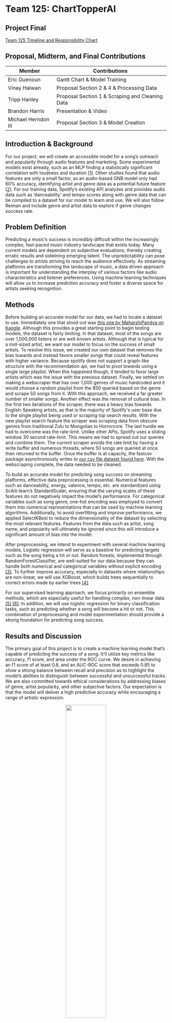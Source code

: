 # Team 125: ChartTopperAI


Project Final
---

[Team 125 Timeline and Responsibility Chart](https://docs.google.com/spreadsheets/d/1BAeCRSATNG66czkyHXANuw6V8RqQEYm4ZzUVjBAZx54/edit?usp=sharing)

## Proposal, Midterm, and Final Contributions

|Member               |Contributions                                      |
|---------------------|---------------------------------------------------|
|Eric Guenoun         |Gantt Chart & Model Training                       |
|Vinay Halwan         |Proposal Section 2 & 4 & Processing Data           |
|Tripp Hanley         |Proposal Section 1 & Scraping and Cleaning Data    |
|Brandon Harris       |Presentation & Video                               |
|Michael Herndon III  |Proposal Section 3 & Model Creation                |


## Introduction & Background

For our project, we will create an accessible model for a song’s outreach and popularity through audio features and marketing. Some experimental models exist already, such as an MLP finding a statistically significant correlation with loudness and duration [[1]](#references). Other studies found that audio features are only a small factor, as an audio-based GNB model only had 60% accuracy, identifying artist and genre data as a potential future feature [[2]](#references). For our training data, Spotify’s existing API analyzes and provides audio data such as ‘danceability’ and tempo scores along with genre data that can be compiled to a dataset for our model to learn and use. We will also follow Reiman and include genre and artist data to explore if genre changes success rate.

## Problem Definition

Predicting a music’s success is incredibly difficult within the increasingly complex, fast-paced music industry landscape that exists today. Many current models are dependent on subjective evaluations, thereby creating erratic results and sidelining emerging talent. The unpredictability can pose challenges to artists striving to reach the audience effectively. As streaming platforms are transforming the landscape of music, a data driven approach is important for understanding the interplay of various factors like audio characteristics and listener preferences. Using machine learning techniques will allow us to increase prediction accuracy and foster a diverse space for artists seeking recognition.

## Methods

Before building an accurate model for our data, we had to locate a dataset to use. Immediately one that stood out was [this one by MaharshiPandya on Kaggle](https://www.kaggle.com/datasets/maharshipandya/-spotify-tracks-dataset). Although this provides a great starting point to begin testing models, the dataset is fairly limiting. In that dataset, most of the songs are over 1,000,000 listens or are well-known artists. Although that is typical for a mid-sized artist, we want our model to focus on the success of small artists. To resolve this issue, we created our own dataset that removes the bias towards and instead favors smaller songs that could reveal features with higher variance. Because spotify does not support a graph-like structure with the recommendation api, we had to pivot towards using a single large playlist. When this happened though, it tended to favor large artists which was the issue with the previous dataset. Finally, we settled on making a webscraper that has over 1,000 genres of music hardcoded and it would choose a random playlist from the 850 queried based on the genre and scrape 50 songs from it. With this approach, we received a far greater number of smaller songs. Another effect was the removal of cultural bias. In the first two iterations of the scraper, there was a heavy bias towards English-Speaking artists, as that is the majority of Spotify's user base due to the single playlist being used or scraping top search results. With the new playlist search feature the scraper was scraping data from obscure genres from traditional Zulu to Mongolian to Horrorcore. The last hurdle we had to overcome was the rate-limit. Unlike other APIs, Spotify uses a sliding window 30 second rate-limit. This means we had to spread out our queries and combine them. The current scraper avoids the rate limit by having a write buffer and numerous threads, where 50 songs are queried at once then returned to the buffer. Once the buffer is at capacity, the fastcsv package asynchronously writes to [our csv file dataset found here](https://drive.google.com/file/d/1UziZiIdvaWGnPYy869o9lhL2ziR87zQh/view?usp=sharing). With the webscraping complete, the data needed to be cleaned.

To build an accurate model for predicting song success on streaming platforms, effective data preprocessing is essential. Numerical features such as danceability, energy, valence, tempo, etc. are standardized using Scikit-learn’s StandardScaler, ensuring that the varying scales of these features do not negatively impact the model’s performance. For categorical variables such as song genre, one-hot encoding was employed to convert them into numerical representations that can be used by machine learning algorithms. Additionally, to avoid overfitting and improve performance, we applied SelectKBest to reduce the dimensionality of the dataset by selecting the most relevant features. Features from the data such as artist, song name, and popularity will ultimately be ignored since this will introduce a significant amount of bias into the model.

After preprocessing, we intend to experiment with several machine learning models. Logistic regression will serve as a baseline for predicting targets such as the song being a hit or not. Random forests, implemented through RandomForestClassifier, are well-suited for our data because they can handle both numerical and categorical variables without explicit encoding [[3]](#references). To further improve accuracy, especially in datasets where relationships are non-linear, we will use XGBoost, which builds trees sequentially to correct errors made by earlier trees [[4]](#references).

For our supervised learning approach, we focus primarily on ensemble methods, which are especially useful for handling complex, non-linear data [[5]](#references) [[6]](#references). In addition, we will use logistic regression for binary classification tasks, such as predicting whether a song will become a hit or not. This combination of preprocessing and model experimentation should provide a strong foundation for predicting song success.

## Results and Discussion

The primary goal of this project is to create a machine learning model that’s capable of predicting the success of a song. It’ll utilize key metrics like accuracy, f1 score, and area under the ROC curve. We desire in achieving an f1 score of at least 0.8, and an AUC-ROC score that exceeds 0.85 to show a strong balance between recall and precision as to highlight the model’s abilities to distinguish between successful and unsuccessful tracks. We are also committed towards ethical considerations by addressing biases of genre, artist popularity, and other subjective factors. Our expectation is that the model will deliver a high predictive accuracy while encouraging a range of artistic expression.

<p align="center" width="100%">
    <img width="50%" src="./Results/Tuned_ROC_Curve.png">
</p>
<h3>Random Forest</h3>
The Random Forest model achieved an AUC of 0.89, which indicates a good ability to distinguish between positive (successful songs) and negative (unsuccessful songs) classes. However, it is slightly lower than the AUCs of the other models, which suggests that it may not have captured certain nuances in the data as effectively.

The ROC curve for Random Forest shows a relatively high True Positive Rate but also a higher False Positive Rate compared to XGBoost and Logistic Regression. This tradeoff implies that while the model is capable of identifying many true positives, it also incorrectly classifies a higher number of negative cases as positive. This can be attributed to the overfitting that was observed in the accuracy analysis—since the Random Forest is so highly tuned to the training data, it tends to classify borderline or ambiguous cases as positive, leading to a higher FPR.

The AUC value of 0.89 is still a strong indicator of performance, suggesting that the model does perform well in distinguishing between the two classes in general. However, the slight reduction in AUC compared to other models indicates that further tuning may be required to improve its generalization.

<h3>XGBoost</h3>
The XGBoost model has an AUC of 0.90, the same as the Logistic Regression model and slightly better than the Random Forest model. This high AUC indicates that XGBoost is effective at distinguishing between successful and unsuccessful songs, with a good balance between True Positive Rate and False Positive Rate.

The ROC curve for XGBoost lies above that of Random Forest, especially at lower False Positive Rates, showing that XGBoost has a better ability to correctly classify true positives while keeping false positives low. This can be attributed to the gradient boosting mechanism used by XGBoost, which builds trees sequentially and focuses on correcting the mistakes made by the previous trees. This allows XGBoost to optimize for difficult cases and achieve a more accurate separation of classes, as demonstrated by the higher AUC.

The slight advantage of XGBoost over Random Forest can also be attributed to its regularization features (lambda and alpha), which prevent overfitting by penalizing complex models. This balance allows XGBoost to achieve a better AUC while maintaining generalizability, which was also reflected in the accuracy analysis.

<h3>Logistic Regression</h3>
Logistic Regression also achieved an AUC of 0.90, comparable to XGBoost. The ROC curve for Logistic Regression shows that the model performs well at distinguishing between the two classes, with a curve similar to XGBoost. The consistent performance across metrics such as AUC, accuracy, and F1 score suggests that Logistic Regression is well-suited for this problem.

The high AUC of Logistic Regression implies that the linear decision boundary it creates is effective at separating successful from unsuccessful songs. The similarity between the Logistic Regression and XGBoost ROC curves suggests that the relationships within the data are largely linear or can be approximated well by a linear model.

<p align="center" width="100%">
    <img width="50%" src="./Results/Tuned_Accuracy.png">
</p>
<h3>Random Forest</h3>
The Random Forest model exhibited high training accuracy, reaching nearly 100%. This outcome indicates that the model perfectly or almost perfectly classified the training data. Such high accuracy suggests that the Random Forest has a great ability to learn from the training set by effectively identifying and memorizing patterns in the provided features. However, the training accuracy alone is not sufficient to conclude that the model is performing well in a general sense.

When evaluated on the test data, the Random Forest's accuracy decreased significantly. This drop implies that the model has overfitted on the training data—it has learned too many details and noise, making it less flexible when dealing with new data points that it hasn't seen before. The gap between training and testing accuracy is a classic indicator of overfitting, where the model performs exceptionally well on familiar data but struggles with data that represents real-world, unseen scenarios.

Overfitting in Random Forest is often due to its intrinsic ability to create highly complex structures by utilizing deep decision trees. In this case, the Random Forest model likely learned unique attributes of individual training samples, resulting in high accuracy in training but reduced ability to generalize, as evidenced by its lower test accuracy. To address this overfitting, one might consider reducing the depth of trees, increasing the minimum number of samples per leaf, or using fewer features for each split.

<h3>XGBoost</h3>
The XGBoost model shows a more balanced accuracy between training and testing datasets. The training accuracy, while high, does not reach the extreme value seen in the Random Forest. Importantly, the test accuracy is relatively close to the training accuracy, indicating that XGBoost has a good ability to generalize.

This balance suggests that XGBoost, unlike Random Forest, has not memorized the training data but has instead learned generalizable patterns. The consistency between training and testing accuracy shows that XGBoost's built-in regularization techniques, such as L1 and L2 regularization, help control overfitting by penalizing overly complex models. Moreover, XGBoost uses gradient boosting, where trees are built sequentially, and each tree attempts to correct the errors made by the previous ones. This helps the model capture nuanced relationships without losing generalization ability.

<h3>Logistic Regression</h3>
In the case of the training data, Logistic Regression's accuracy was slightly lower than the other models, which is expected given its simpler nature. The model does not try to fit every data point precisely, which means it won’t achieve as high a training accuracy as the more complex Random Forest or XGBoost. However, when evaluated on the test set, the accuracy of Logistic Regression was quite close to its training accuracy, demonstrating that the model generalizes well to unseen data.

The consistency in training and test accuracies for Logistic Regression indicates that the model has captured a meaningful, generalizable relationship between the features and the target variable without overfitting to the training data. Logistic Regression is effective when the underlying relationship between the features and the target is approximately linear, which appears to be true in this case.

<p align="center" width="100%">
    <img width="50%" src="./Results/Tuned_F1_Score.png">
</p>
<h3>Random Forest</h3>
The Random Forest model has a very high training F1 score, close to 1.0, which once again suggests overfitting. The model effectively learns almost all the training data perfectly, which is reflected in the nearly perfect F1 score for the training set. However, when evaluating the model on the test data, the F1 score drops significantly. This disparity between training and test F1 scores is a classic sign of overfitting, where the model has learned the intricacies and noise of the training data to the extent that it struggles to generalize to new data.

The high training F1 score indicates that the Random Forest has high precision and recall on the training data, meaning that it correctly classifies most positive samples while also minimizing false positives. However, the drop in the test F1 score shows that this precision and recall do not carry over to unseen data, reducing the reliability of the model for real-world use.

<h3>XGBoost</h3>
XGBoost shows a more balanced F1 score between the training and testing datasets. The training F1 score is high, but not excessively so, and the test F1 score is only slightly lower. This consistency suggests that XGBoost has managed to effectively learn the patterns in the training data while avoiding overfitting.

The balanced F1 score indicates that XGBoost is capable of effectively managing both false positives and false negatives, making it a robust model for this classification problem where both types of errors are important to minimize.

<h3>Logistic Regression</h3>
Logistic Regression demonstrated similar F1 scores for both training and test datasets, suggesting good generalization capabilities. The training F1 score is slightly lower compared to Random Forest and XGBoost, which is expected due to the simpler, linear nature of Logistic Regression. However, the test F1 score is consistent with the training score, indicating that the model did not overfit and is generalizing well to unseen data.

<h2>Strengths, Limitations, Tradeoffs</h2>

**Random Forest**: The main strength of Random Forest lies in its ability to capture complex relationships within the data due to its flexibility. However, the downside is the tendency to overfit, especially when hyperparameters are not carefully regularized. This model's training metrics are high, but the significant drop in test metrics indicates it may have learned noise or specifics of the training data, reducing its predictive power for unseen examples.

**XGBoost**: XGBoost proved to be a strong contender, showing consistent performance across training and test datasets. The built-in regularization mechanisms help to prevent overfitting, which explains why XGBoost's metrics are similar for both training and test sets. The complexity of XGBoost and its ability to capture subtle patterns make it a powerful model for this task, though it is computationally intensive compared to Logistic Regression.

**Logistic Regression**: Logistic Regression performed comparably to XGBoost, with high consistency between training and test metrics. As a simpler model, it is less prone to overfitting and is easier to interpret. The downside is that Logistic Regression may struggle to capture non-linear relationships as effectively as more complex models like XGBoost or Random Forest. Despite this limitation, its performance in this scenario is notable, indicating that the dataset's relationships may be sufficiently linear for Logistic Regression to perform well.

<h2>Next Steps</h2>
If there were to be any next steps for this project, it would be interesting if we had limited the scope of the songs that we were selecting from to better refine the determination of a song's success. By limiting the genre of music as different genres of music have different number to be qualified as a success because the number of plays needed to be quantified as a success in a random genre such as Liquid Funk is going to be less than a more mainstream genre like Rap.

## Video and Presentation for Final
- [Video](https://youtu.be/pP_2iJFCCrg)
- [Presentation](https://docs.google.com/presentation/d/1ltT4js5sXEZ_EWiLI4PNE3aU7CGKP9I0yHIj1GPLTlw/edit?usp=sharing)

## References

[1] “[PDF] Collaboration-Aware Hit Song Prediction | Semantic Scholar,” Semanticscholar.org, 2023. https://www.semanticscholar.org/reader/fe52aade53722e81d8dda2e0093e0ef4b9d56799 (accessed Oct. 04, 2024).

[2] M. Reiman, P. Örnell, K. Skolan, F. Elektroteknik, and O. Datavetenskap, “Predicting Hit Songs with Machine Learning.” Accessed: Aug. 02, 2022. [Online]. Available: https://kth.diva-portal.org/smash/get/diva2:1214146/FULLTEXT01.pdf

[3] L. Breiman, “Random Forests,” Machine Learning, vol. 45, no. 1, pp. 5–32, 2001, doi: https://doi.org/10.1023/a:1010933404324.

[4] T. Chen and C. Guestrin, “XGBoost: a Scalable Tree Boosting System,” Proceedings of the 22nd ACM SIGKDD International Conference on Knowledge Discovery and Data Mining - KDD ’16, pp. 785–794, 2016., doi: https://dl.acm.org/doi/pdf/10.1145/2939672.2939785

[5] T. G. Dietterich, “Ensemble Methods in Machine Learning,” Multiple Classifier Systems, vol. 1857, pp. 1–15, 2000, doi: https://doi.org/10.1007/3-540-45014-9_1.

[6] Z. Zhou, “Ensemble Methods: Foundations and Algorithms,” 2012. https://tjzhifei.github.io/links/EMFA.pdf (accessed Oct. 04, 2024).
‌
‌
‌
‌
